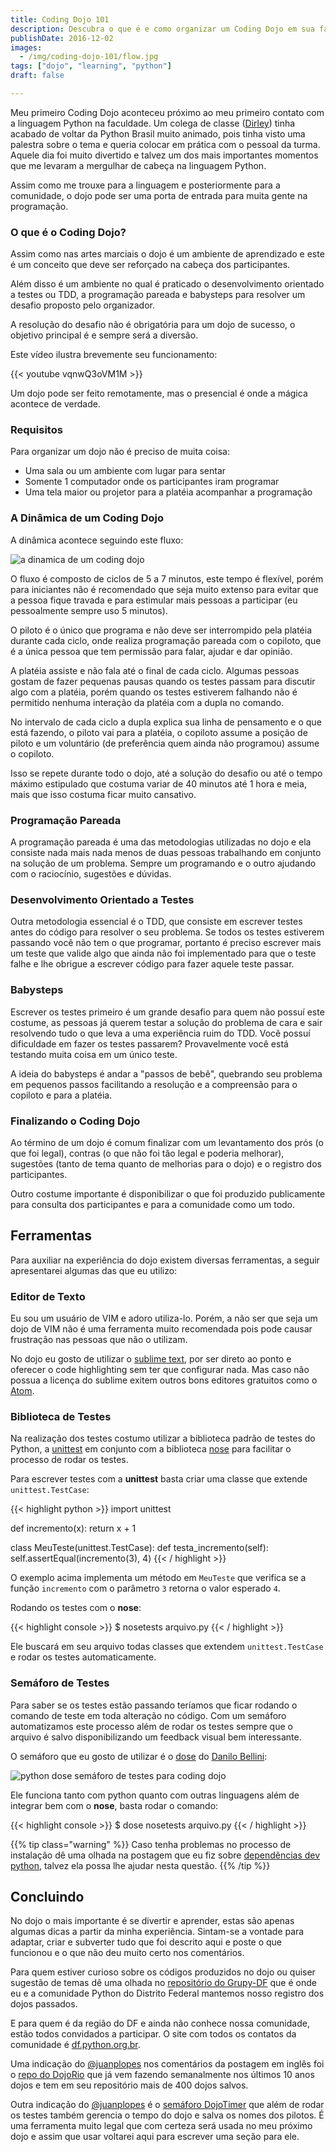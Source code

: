 ```yaml
---
title: Coding Dojo 101
description: Descubra o que é e como organizar um Coding Dojo em sua faculdade ou comunidade local
publishDate: 2016-12-02
images:
  - /img/coding-dojo-101/flow.jpg
tags: ["dojo", "learning", "python"]
draft: false

---
```


Meu primeiro Coding Dojo aconteceu próximo ao meu primeiro contato com a linguagem Python na faculdade. Um colega de classe ([Dirley](https://github.com/ravishi)) tinha acabado de voltar da Python Brasil muito animado, pois tinha visto uma palestra sobre o tema e queria colocar em prática com o pessoal da turma. Aquele dia foi muito divertido e talvez um dos mais importantes momentos que me levaram a mergulhar de cabeça na linguagem Python.

Assim como me trouxe para a linguagem e posteriormente para a comunidade, o dojo pode ser uma porta de entrada para muita gente na programação.

### O que é o Coding Dojo?

Assim como nas artes marciais o dojo é um ambiente de aprendizado e este é um conceito que deve ser reforçado na cabeça dos participantes.

Além disso é um ambiente no qual é praticado o desenvolvimento orientado a testes ou TDD, a programação pareada e babysteps para resolver um desafio proposto pelo organizador.

A resolução do desafio não é obrigatória para um dojo de sucesso, o objetivo principal é e sempre será a diversão.

Este vídeo ilustra brevemente seu funcionamento:

{{< youtube vqnwQ3oVM1M >}}

Um dojo pode ser feito remotamente, mas o presencial é onde a mágica acontece de verdade.

### Requisitos

Para organizar um dojo não é preciso de muita coisa:

- Uma sala ou um ambiente com lugar para sentar
- Somente 1 computador onde os participantes iram programar
- Uma tela maior ou projetor para a platéia acompanhar a  programação

### A Dinâmica de um Coding Dojo

A dinâmica acontece seguindo este fluxo:

![a dinamica de um coding dojo](/img/coding-dojo-101/flow.jpg)

O fluxo é composto de ciclos de 5 a 7 minutos, este tempo é flexível, porém para iniciantes não é recomendado que seja muito extenso para evitar que a pessoa fique travada e para estimular mais pessoas a participar (eu pessoalmente sempre uso 5 minutos).

O piloto é o único que programa e não deve ser interrompido pela platéia durante cada ciclo, onde realiza programação pareada com o copiloto, que é a única pessoa que tem permissão para falar, ajudar e dar opinião.

A platéia assiste e não fala até o final de cada ciclo. Algumas pessoas gostam de fazer pequenas pausas quando os testes passam para discutir algo com a platéia, porém quando os testes estiverem falhando não é permitido nenhuma interação da platéia com a dupla no comando.

No intervalo de cada ciclo a dupla explica sua linha de pensamento e o que está fazendo, o piloto vai para a platéia, o copiloto assume a posição de piloto e um voluntário (de preferência quem ainda não programou) assume o copiloto.

Isso se repete durante todo o dojo, até a solução do desafio ou até o tempo máximo estipulado que costuma variar de 40 minutos até 1 hora e meia, mais que isso costuma ficar muito cansativo.

### Programação Pareada

A programação pareada é uma das metodologias utilizadas no dojo e ela consiste nada mais nada menos de duas pessoas trabalhando em conjunto na solução de um problema. Sempre um programando e o outro ajudando com o raciocínio, sugestões e dúvidas.

### Desenvolvimento Orientado a Testes

Outra metodologia essencial é o TDD, que consiste em escrever testes antes do código para resolver o seu problema. Se todos os testes estiverem passando você não tem o que programar, portanto é preciso escrever mais um teste que valide algo que ainda não foi implementado para que o teste falhe e lhe obrigue a escrever código para fazer aquele teste passar.

### Babysteps

Escrever os testes primeiro é um grande desafio para quem não possuí este costume, as pessoas já querem testar a solução do problema de cara e sair resolvendo tudo o que leva a uma experiência ruim do TDD. Você possuí dificuldade em fazer os testes passarem? Provavelmente você está testando muita coisa em um único teste.

A ideia do babysteps é andar a "passos de bebê", quebrando seu problema em pequenos passos facilitando a resolução e a compreensão para o copiloto e para a platéia.

### Finalizando o Coding Dojo

Ao término de um dojo é comum finalizar com um levantamento dos prós (o que foi legal), contras (o que não foi tão legal e poderia melhorar), sugestões (tanto de tema quanto de melhorias para o dojo) e o registro dos participantes.

Outro costume importante é disponibilizar o que foi produzido publicamente para consulta dos participantes e para a comunidade como um todo.

## Ferramentas

Para auxiliar na experiência do dojo existem diversas ferramentas, a seguir apresentarei algumas das que eu utilizo:

### Editor de Texto

Eu sou um usuário de VIM e adoro utiliza-lo. Porém, a não ser que seja um dojo de VIM não é uma ferramenta muito recomendada pois pode causar frustração nas pessoas que não o utilizam.

No dojo eu gosto de utilizar o [sublime text](https://www.sublimetext.com/), por ser direto ao ponto e oferecer o code highlighting sem ter que configurar nada. Mas caso não possua a licença do sublime exitem outros bons editores gratuitos como o [Atom](https://atom.io/).

### Biblioteca de Testes

Na realização dos testes costumo utilizar a biblioteca padrão de testes do Python, a [unittest](https://docs.python.org/3/library/unittest.html) em conjunto com a biblioteca [nose](https://nose.readthedocs.io/en/latest/) para facilitar o processo de rodar os testes.

Para escrever testes com a **unittest** basta criar uma classe que extende `unittest.TestCase`:

{{< highlight python >}}
import unittest

def incremento(x):
    return x + 1

class MeuTeste(unittest.TestCase):
    def testa_incremento(self):
        self.assertEqual(incremento(3), 4)
{{< / highlight >}}

O exemplo acima implementa um método em `MeuTeste` que verifica se a função `incremento` com o parâmetro `3` retorna o valor esperado `4`.

Rodando os testes com o **nose**:

{{< highlight console >}}
$ nosetests arquivo.py
{{< / highlight >}}

Ele buscará em seu arquivo todas classes que extendem `unittest.TestCase` e rodar os testes automaticamente.

### Semáforo de Testes

Para saber se os testes estão passando teríamos que ficar rodando o comando de teste em toda alteração no código. Com um semáforo automatizamos este processo além de rodar os testes sempre que o arquivo é salvo disponibilizando um feedback visual bem interessante.

O semáforo que eu gosto de utilizar é o [dose](https://github.com/danilobellini/dose) do [Danilo Bellini](https://twitter.com/danilobellini):

![python dose semáforo de testes para coding dojo](/img/coding-dojo-101/dose.png)

Ele funciona tanto com python quanto com outras linguagens além de integrar bem com o **nose**, basta rodar o comando:

{{< highlight console >}}
$ dose nosetests arquivo.py
{{< / highlight >}}

{{% tip class="warning" %}}
Caso tenha problemas no processo de instalação dê uma olhada na postagem que eu fiz sobre [dependências dev python](/blog/tldr-dependencias-dev-python-no-ubuntu/), talvez ela possa lhe ajudar nesta questão.
{{% /tip %}}

## Concluindo

No dojo o mais importante é se divertir e aprender, estas são apenas algumas dicas a partir da minha experiência. Sintam-se a vontade para adaptar, criar e subverter tudo que foi descrito aqui e poste o que funcionou e o que não deu muito certo nos comentários.

Para quem estiver curioso sobre os códigos produzidos no dojo ou quiser sugestão de temas dê uma olhada no [repositório do Grupy-DF](https://github.com/grupydf/dojos) que é onde eu e a comunidade Python do Distrito Federal mantemos nosso registro dos dojos passados.

E para quem é da região do DF e ainda não conhece nossa comunidade, estão todos convidados a participar. O site com todos os contatos da comunidade é [df.python.org.br](http://df.python.org.br/).

Uma indicação do [@juanplopes](https://twitter.com/juanplopes) nos comentários da postagem em inglês foi o [repo do DojoRio](https://github.com/dojorio/dojo-centro) que já vem fazendo semanalmente nos últimos 10 anos dojos e tem em seu repositório mais de 400 dojos salvos.

Outra indicação do [@juanplopes](https://twitter.com/juanplopes) é o [semáforo DojoTimer](https://github.com/juanplopes/dojotimer) que além de rodar os testes também gerencia o tempo do dojo e salva os nomes dos pilotos. É uma ferramenta muito legal que com certeza será usada no meu próximo dojo e assim que usar voltarei aqui para escrever uma seção para ele.
